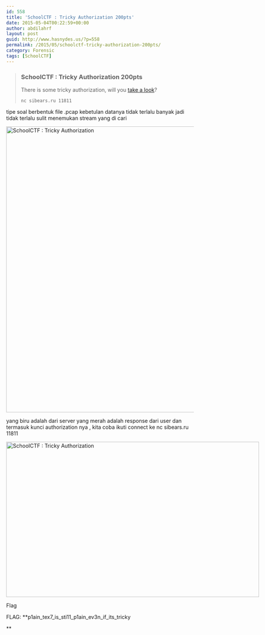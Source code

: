 ```yaml
---
id: 558
title: 'SchoolCTF : Tricky Authorization 200pts'
date: 2015-05-04T00:22:59+00:00
author: abdilahrf
layout: post
guid: http://www.hasnydes.us/?p=558
permalink: /2015/05/schoolctf-tricky-authorization-200pts/
category: Forensic
tags: [SchoolCTF]
---
```

> ### SchoolCTF : Tricky Authorization 200pts
> 
> There is some tricky authorization, will you [take a look](http://school-ctf.org/files/task_35f2cc9bcf7e8d5ca53bb29764f323ca32aa14e8.pcap)?
> 
> `nc sibears.ru 11811`

<!--more-->

tipe soal berbentuk file .pcap kebetulan datanya tidak terlalu banyak jadi tidak terlalu sulit menemukan stream yang di cari

[<img class="aligncenter size-full wp-image-559" src="http://abdilahrf.me/images/2015/05/authorization.png" alt="SchoolCTF : Tricky Authorization" width="1366" height="768" />](http://abdilahrf.me/images/2015/05/authorization.png)

yang biru adalah dari server yang merah adalah response dari user dan termasuk kunci authorization nya , kita coba ikuti connect ke nc sibears.ru 11811

<div id="attachment_560" style="width: 689px" class="wp-caption aligncenter">
  <a href="http://abdilahrf.me/images/2015/05/flag2.png"><img class="size-full wp-image-560" src="http://abdilahrf.me/images/2015/05/flag2.png" alt="SchoolCTF : Tricky Authorization" width="679" height="417" /></a>
  
  <p class="wp-caption-text">
    Flag
  </p>
</div>

FLAG: **p1ain\_tex7\_is\_sti11\_p1ain\_ev3n\_if\_its\_tricky
  
** 

&nbsp;